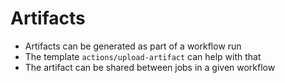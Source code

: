 # Artifacts

- Artifacts can be generated as part of a workflow run
- The template `actions/upload-artifact` can help with that
- The artifact can be shared between jobs in a given workflow

